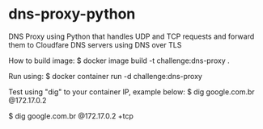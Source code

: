 # dns-proxy-python
DNS Proxy using Python that handles UDP and TCP requests and forward them to Cloudfare DNS servers using DNS over TLS

How to build image:
$ docker image build -t challenge:dns-proxy .

Run using:
$ docker container run -d challenge:dns-proxy

Test using "dig" to your container IP, example below:
$ dig google.com.br @172.17.0.2

$ dig google.com.br @172.17.0.2 +tcp
